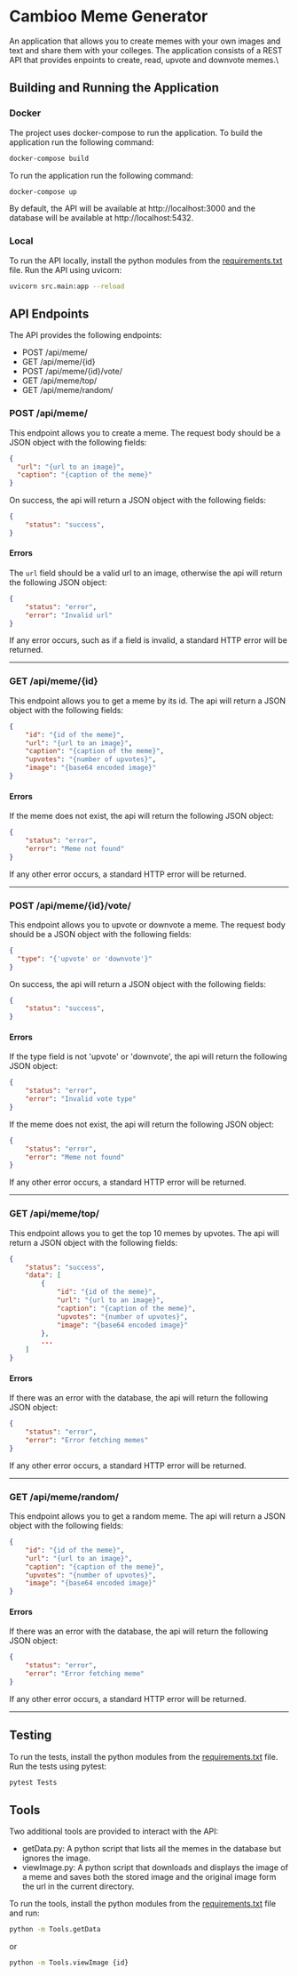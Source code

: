 # Cambioo Meme Generator

An application that allows you to create memes with your own images and text and share them with your colleges.
The application consists of a REST API that provides enpoints to create, read, upvote and downvote memes.\

## Building and Running the Application

### Docker

The project uses docker-compose to run the application. To build the application run the following command:

```bash
docker-compose build
```

To run the application run the following command:

```bash
docker-compose up
```
 By default, the API will be available at http://localhost:3000 and the database will be available at http://localhost:5432.

### Local

To run the API locally, install the python modules from the [requirements.txt](src/requirements.txt) file.
Run the API using uvicorn:

```bash
uvicorn src.main:app --reload
```


## API Endpoints

The API provides the following endpoints:
- POST /api/meme/
- GET /api/meme/{id}
- POST /api/meme/{id}/vote/
- GET /api/meme/top/
- GET /api/meme/random/

### POST /api/meme/

This endpoint allows you to create a meme. The request body should be a JSON object with the following fields:
```json
{
  "url": "{url to an image}",
  "caption": "{caption of the meme}"
}
```

On success, the api will return a JSON object with the following fields:
```json
{
    "status": "success",
}
```

#### Errors

The `url` field should be a valid url to an image, otherwise the api will return the following JSON object:
```json
{
    "status": "error",
    "error": "Invalid url"
}
```

If any error occurs, such as if a field is invalid, a standard HTTP error will be returned.

---

### GET /api/meme/{id}

This endpoint allows you to get a meme by its id. The api will return a JSON object with the following fields:
```json
{
    "id": "{id of the meme}",
    "url": "{url to an image}",
    "caption": "{caption of the meme}",
    "upvotes": "{number of upvotes}",
    "image": "{base64 encoded image}"
}
```

#### Errors

If the meme does not exist, the api will return the following JSON object:
```json
{
    "status": "error",
    "error": "Meme not found"
}
```

If any other error occurs, a standard HTTP error will be returned.

---

### POST /api/meme/{id}/vote/

This endpoint allows you to upvote or downvote a meme. The request body should be a JSON object with the following fields:
```json
{
  "type": "{'upvote' or 'downvote'}"
}
```

On success, the api will return a JSON object with the following fields:
```json
{
    "status": "success",
}
```

#### Errors

If the type field is not 'upvote' or 'downvote', the api will return the following JSON object:
```json
{
    "status": "error",
    "error": "Invalid vote type"
}
```

If the meme does not exist, the api will return the following JSON object:
```json
{
    "status": "error",
    "error": "Meme not found"
}
```

If any other error occurs, a standard HTTP error will be returned.

---

### GET /api/meme/top/

This endpoint allows you to get the top 10 memes by upvotes. The api will return a JSON object with the following fields:
```json
{
    "status": "success",
    "data": [
        {
            "id": "{id of the meme}",
            "url": "{url to an image}",
            "caption": "{caption of the meme}",
            "upvotes": "{number of upvotes}",
            "image": "{base64 encoded image}"
        },
        ...
    ]
}
```

#### Errors

If there was an error with the database, the api will return the following JSON object:
```json
{
    "status": "error",
    "error": "Error fetching memes"
}
```

If any other error occurs, a standard HTTP error will be returned.

---

### GET /api/meme/random/

This endpoint allows you to get a random meme. The api will return a JSON object with the following fields:
```json
{
    "id": "{id of the meme}",
    "url": "{url to an image}",
    "caption": "{caption of the meme}",
    "upvotes": "{number of upvotes}",
    "image": "{base64 encoded image}"
}
```

#### Errors

If there was an error with the database, the api will return the following JSON object:
```json
{
    "status": "error",
    "error": "Error fetching meme"
}
```

If any other error occurs, a standard HTTP error will be returned.

---

## Testing

To run the tests, install the python modules from the [requirements.txt](Tests/requirements.txt) file.
Run the tests using pytest:

```bash
pytest Tests
```


## Tools

Two additional tools are provided to interact with the API:

- getData.py: A python script that lists all the memes in the database but ignores the image.
- viewImage.py: A python script that downloads and displays the image of a meme and saves both the stored image and the original image form the url in the current directory.

To run the tools, install the python modules from the [requirements.txt](Tools/requirements.txt) file and run:

```bash
python -m Tools.getData
```
or
```bash
python -m Tools.viewImage {id}
```






